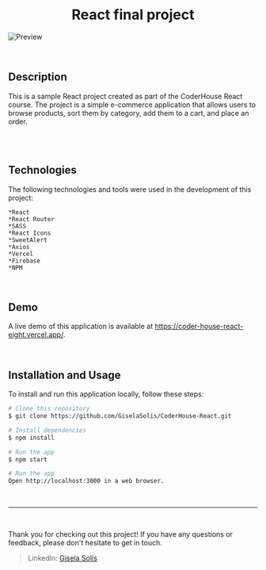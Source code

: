 
<h1 align="center">
  <br>
  React final project
  <br>
</h1>

![Preview](https://i.imgur.com/A9JS1a9.gif)

<br>

## Description
This is a sample React project created as part of the CoderHouse React course. The project is a simple e-commerce application that allows users to browse products, sort them by category, add them to a cart, and place an order.

<br>
<br>

## Technologies

The following technologies and tools were used in the development of this project:

    *React
    *React Router
    *SASS
    *React Icons
    *SweetAlert
    *Axios
    *Vercel
    *Firebase
    *NPM
<br>

## Demo

A live demo of this application is available at https://coder-house-react-eight.vercel.app/.

<br>

## Installation and Usage

To install and run this application locally, follow these steps:

```bash
# Clone this repository
$ git clone https://github.com/GiselaSolis/CoderHouse-React.git

# Install dependencies
$ npm install

# Run the app
$ npm start

# Run the app
Open http://localhost:3000 in a web browser.
```

<br>
<hr>
<br>

Thank you for checking out this project! If you have any questions or feedback, please don't hesitate to get in touch.
> LinkedIn: [Gisela Solis](https://www.linkedin.com/in/giselasolis/)

